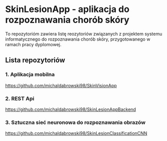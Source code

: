 # SkinLesionApp - aplikacja do rozpoznawania chorób skóry
To repozytorióm zawiera listę reozytoriów związanych z projektem systemu informatycznego do rozpoznawania chorób skóry, przygotowanego w ramach pracy dyplomowej.
## Lista repozytoriów
### 1. Aplikacja mobilna
https://github.com/michaldabrowski98/SkinVisionApp
### 2. REST Api
https://github.com/michaldabrowski98/SkinLesionAppBackend
### 3. Sztuczna sieć neuronowa do rozpoznawania obrazów
https://github.com/michaldabrowski98/SkinLesionClassificationCNN
